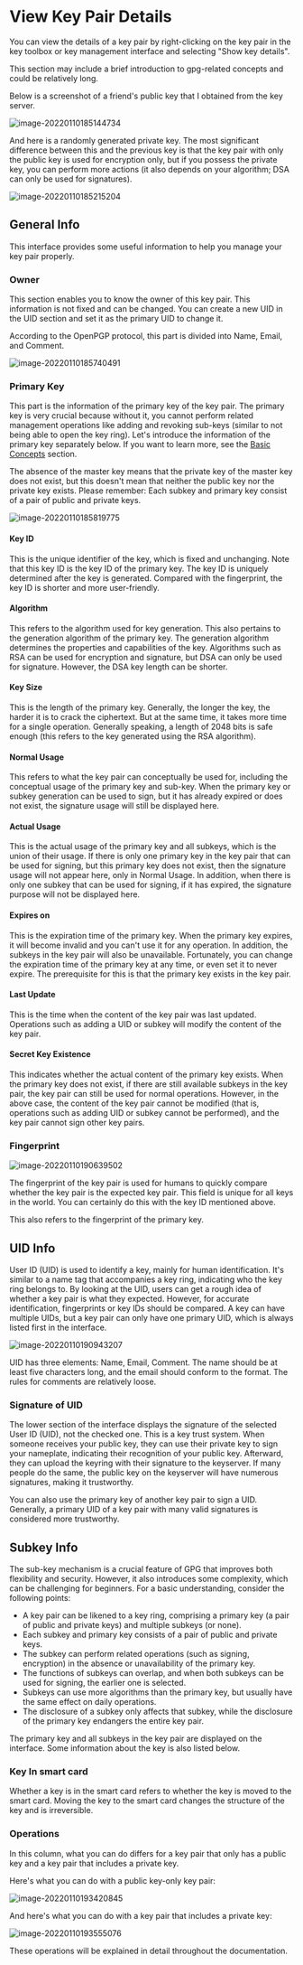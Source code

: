 # View Key Pair Details

You can view the details of a key pair by right-clicking on the key pair in the
key toolbox or key management interface and selecting "Show key details".

This section may include a brief introduction to gpg-related concepts and could
be relatively long.

Below is a screenshot of a friend's public key that I obtained from the key
server.

![image-20220110185144734](https://www.bktus.com/wp-content/uploads/2023/08/image-20220110185144734.png)

And here is a randomly generated private key. The most significant difference
between this and the previous key is that the key pair with only the public key
is used for encryption only, but if you possess the private key, you can perform
more actions (it also depends on your algorithm; DSA can only be used for
signatures).

![image-20220110185215204](https://www.bktus.com/wp-content/uploads/2023/08/image-20220110185215204.png)

## General Info

This interface provides some useful information to help you manage your key pair
properly.

### Owner

This section enables you to know the owner of this key pair. This information is
not fixed and can be changed. You can create a new UID in the UID section and
set it as the primary UID to change it.

According to the OpenPGP protocol, this part is divided into Name, Email, and
Comment.

![image-20220110185740491](https://www.bktus.com/wp-content/uploads/2023/08/image-20220110185740491.png)

### Primary Key

This part is the information of the primary key of the key pair. The primary key
is very crucial because without it, you cannot perform related management
operations like adding and revoking sub-keys (similar to not being able to open
the key ring). Let's introduce the information of the primary key separately
below. If you want to learn more, see the [Basic Concepts](../basic-concepts.md)
section.

The absence of the master key means that the private key of the master key does
not exist, but this doesn't mean that neither the public key nor the private key
exists. Please remember: Each subkey and primary key consist of a pair of public
and private keys.

![image-20220110185819775](https://www.bktus.com/wp-content/uploads/2023/08/image-20220110185819775.png)

#### Key ID

This is the unique identifier of the key, which is fixed and unchanging. Note
that this key ID is the key ID of the primary key. The key ID is uniquely
determined after the key is generated. Compared with the fingerprint, the key ID
is shorter and more user-friendly.

#### Algorithm

This refers to the algorithm used for key generation. This also pertains to the
generation algorithm of the primary key. The generation algorithm determines the
properties and capabilities of the key. Algorithms such as RSA can be used for
encryption and signature, but DSA can only be used for signature. However, the
DSA key length can be shorter.

#### Key Size

This is the length of the primary key. Generally, the longer the key, the harder
it is to crack the ciphertext. But at the same time, it takes more time for a
single operation. Generally speaking, a length of 2048 bits is safe enough (this
refers to the key generated using the RSA algorithm).

#### Normal Usage

This refers to what the key pair can conceptually be used for, including the
conceptual usage of the primary key and sub-key. When the primary key or subkey
generation can be used to sign, but it has already expired or does not exist,
the signature usage will still be displayed here.

#### Actual Usage

This is the actual usage of the primary key and all subkeys, which is the union
of their usage. If there is only one primary key in the key pair that can be
used for signing, but this primary key does not exist, then the signature usage
will not appear here, only in Normal Usage. In addition, when there is only one
subkey that can be used for signing, if it has expired, the signature purpose
will not be displayed here.

#### Expires on

This is the expiration time of the primary key. When the primary key expires, it
will become invalid and you can't use it for any operation. In addition, the
subkeys in the key pair will also be unavailable. Fortunately, you can change
the expiration time of the primary key at any time, or even set it to never
expire. The prerequisite for this is that the primary key exists in the key
pair.

#### Last Update

This is the time when the content of the key pair was last updated. Operations
such as adding a UID or subkey will modify the content of the key pair.

#### Secret Key Existence

This indicates whether the actual content of the primary key exists. When the
primary key does not exist, if there are still available subkeys in the key
pair, the key pair can still be used for normal operations. However, in the
above case, the content of the key pair cannot be modified (that is, operations
such as adding UID or subkey cannot be performed), and the key pair cannot sign
other key pairs.

### Fingerprint

![image-20220110190639502](https://www.bktus.com/wp-content/uploads/2023/08/image-20220110190639502.png)

The fingerprint of the key pair is used for humans to quickly compare whether
the key pair is the expected key pair. This field is unique for all keys in the
world. You can certainly do this with the key ID mentioned above.

This also refers to the fingerprint of the primary key.

## UID Info

User ID (UID) is used to identify a key, mainly for human identification. It's
similar to a name tag that accompanies a key ring, indicating who the key ring
belongs to. By looking at the UID, users can get a rough idea of whether a key
pair is what they expected. However, for accurate identification, fingerprints
or key IDs should be compared. A key can have multiple UIDs, but a key pair can
only have one primary UID, which is always listed first in the interface.

![image-20220110190943207](https://www.bktus.com/wp-content/uploads/2023/08/image-20220110190943207.png)

UID has three elements: Name, Email, Comment. The name should be at least five
characters long, and the email should conform to the format. The rules for
comments are relatively loose.

### Signature of UID

The lower section of the interface displays the signature of the selected User
ID (UID), not the checked one. This is a key trust system. When someone receives
your public key, they can use their private key to sign your nameplate,
indicating their recognition of your public key. Afterward, they can upload the
keyring with their signature to the keyserver. If many people do the same, the
public key on the keyserver will have numerous signatures, making it
trustworthy.

You can also use the primary key of another key pair to sign a UID. Generally, a
primary UID of a key pair with many valid signatures is considered more
trustworthy.

## Subkey Info

The sub-key mechanism is a crucial feature of GPG that improves both flexibility
and security. However, it also introduces some complexity, which can be
challenging for beginners. For a basic understanding, consider the following
points:

- A key pair can be likened to a key ring, comprising a primary key (a pair of
  public and private keys) and multiple subkeys (or none).
- Each subkey and primary key consists of a pair of public and private keys.
- The subkey can perform related operations (such as signing, encryption) in the
  absence or unavailability of the primary key.
- The functions of subkeys can overlap, and when both subkeys can be used for
  signing, the earlier one is selected.
- Subkeys can use more algorithms than the primary key, but usually have the
  same effect on daily operations.
- The disclosure of a subkey only affects that subkey, while the disclosure of
  the primary key endangers the entire key pair.

The primary key and all subkeys in the key pair are displayed on the interface.
Some information about the key is also listed below.

### Key In smart card

Whether a key is in the smart card refers to whether the key is moved to the
smart card. Moving the key to the smart card changes the structure of the key
and is irreversible.

### Operations

In this column, what you can do differs for a key pair that only has a public
key and a key pair that includes a private key.

Here's what you can do with a public key-only key pair:

![image-20220110193420845](https://www.bktus.com/wp-content/uploads/2023/08/image-20220110193420845.png)

And here's what you can do with a key pair that includes a private key:

![image-20220110193555076](https://www.bktus.com/wp-content/uploads/2023/08/image-20220110193555076.png)

These operations will be explained in detail throughout the documentation.